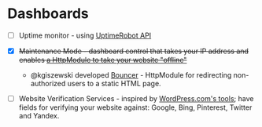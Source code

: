 # Dashboards

* [ ] Uptime monitor - using [UptimeRobot API](https://github.com/cmaneu/UptimeRobot-.net-API-Client)
* [x] ~~Maintenance Mode - dashboard control that takes your IP address and enables [a HttpModule to take your website "offline"](http://blog.dreamlabsolutions.com/post/2009/09/02/Take-an-ASPNET-Application-offline-with-HttpModules.aspx)~~
  * @kgiszewski developed [Bouncer](https://github.com/imulus/Bouncer) - HttpModule for redirecting non-authorized users to a static HTML page.
* [ ] Website Verification Services - inspired by [WordPress.com's tools](http://support.wordpress.com/webmaster-tools/); have fields for verifying your website against: Google, Bing, Pinterest, Twitter and Yandex.

